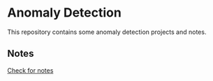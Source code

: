 # Anomaly Detection
This repository contains some anomaly detection projects and notes. 

## Notes
[Check for notes](./notes/notes.md)